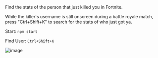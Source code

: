 Find the stats of the person that just killed you in Fortnite.

While the killer's username is still onscreen during a battle royale match, press "Ctrl+Shift+K" to search for the stats of who just got ya.

Start: `npm start`

Find User: `Ctrl+Shift+K`

![image](https://github.com/user-attachments/assets/b80af9eb-849a-4e22-a4a1-e7d5288f0b07)

